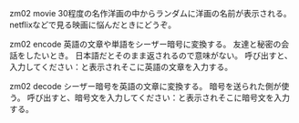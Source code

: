 zm02 movie
30程度の名作洋画の中からランダムに洋画の名前が表示される。
netflixなどで見る映画に悩んだときにどうぞ。

zm02 encode
英語の文章や単語をシーザー暗号に変換する。
友達と秘密の会話をしたいとき。
日本語だとそのまま返されるので意味がない。
呼び出すと、入力してください：と表示されそこに英語の文章を入力する。

zm02 decode
シーザー暗号を英語の文章に変換する。
暗号を送られた側が使う。
呼び出すと、暗号文を入力してください：と表示されそこに暗号文を入力する。
